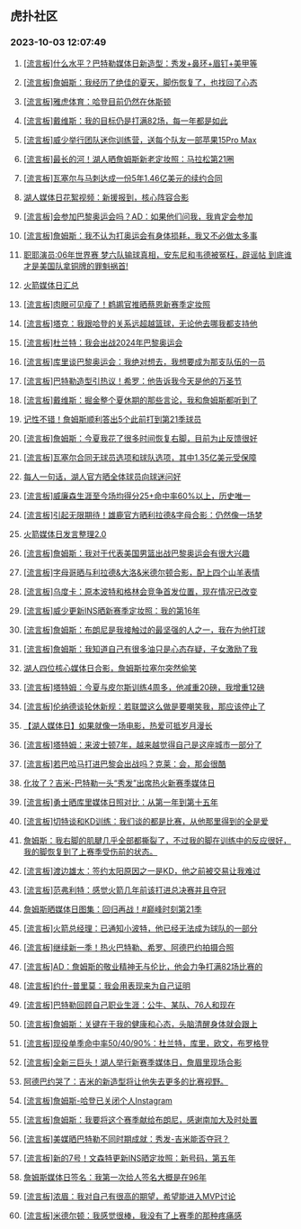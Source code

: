 ## 虎扑社区 
### 2023-10-03 12:07:49

1. [[流言板]什么水平？巴特勒媒体日新造型：秀发+鼻环+眉钉+美甲等](https://bbs.hupu.com/62314526.html)

2. [[流言板]詹姆斯：我经历了绝佳的夏天，脚伤恢复了，也找回了心态](https://bbs.hupu.com/62314861.html)

3. [[流言板]雅虎体育：哈登目前仍然在休斯顿](https://bbs.hupu.com/62315527.html)

4. [[流言板]戴维斯：我的目标仍是打满82场，每一年都是如此](https://bbs.hupu.com/62314727.html)

5. [[流言板]威少举行团队迷你训练营，送每个队友一部苹果15Pro Max](https://bbs.hupu.com/62314310.html)

6. [[流言板]最长的河！湖人晒詹姆斯新老定妆照：马拉松第21圈](https://bbs.hupu.com/62314088.html)

7. [[流言板]瓦塞尔与马刺达成一份5年1.46亿美元的续约合同](https://bbs.hupu.com/62313548.html)

8. [湖人媒体日花絮视频：新援报到，核心阵容合影](https://bbs.hupu.com/62313855.html)

9. [[流言板]会参加巴黎奥运会吗？AD：如果他们问我，我肯定会参加](https://bbs.hupu.com/62313758.html)

10. [[流言板]詹姆斯：我不认为打奥运会有身体损耗，我又不必做太多事](https://bbs.hupu.com/62313676.html)

11. [职耶演员:06年世界赛 梦六队输球真相，安东尼和韦德被冤枉，辟谣帖 到底谁才是美国队拿铜牌的罪魁祸首!](https://bbs.hupu.com/62315024.html)

12. [火箭媒体日汇总](https://bbs.hupu.com/62312031.html)

13. [[流言板]肉眼可见瘦了！鹈鹕官推晒蔡恩新赛季定妆照](https://bbs.hupu.com/62314045.html)

14. [[流言板]塔克：我跟哈登的关系远超越篮球，无论他去哪我都支持他](https://bbs.hupu.com/62315578.html)

15. [[流言板]杜兰特：我会出战2024年巴黎奥运会](https://bbs.hupu.com/62313077.html)

16. [[流言板]库里谈巴黎奥运会：我绝对想去，我想要成为那支队伍的一员](https://bbs.hupu.com/62313475.html)

17. [[流言板]巴特勒造型引热议！希罗：他告诉我今天是他的万圣节](https://bbs.hupu.com/62313803.html)

18. [[流言板]戴维斯：掘金整个夏休期的那些言论，我和詹姆斯都听到了](https://bbs.hupu.com/62313556.html)

19. [记性不错！詹姆斯顺利答出5个此前打到第21季球员](https://bbs.hupu.com/62313730.html)

20. [[流言板]詹姆斯：今夏我花了很多时间恢复右脚，目前为止反馈很好](https://bbs.hupu.com/62313664.html)

21. [[流言板]瓦塞尔合同无球员选项和球队选项，其中1.35亿美元受保障](https://bbs.hupu.com/62314504.html)

22. [每人一句话，湖人官方晒全体球员向球迷问好](https://bbs.hupu.com/62314430.html)

23. [[流言板]威廉森生涯至今场均得分25+命中率60%以上，历史唯一](https://bbs.hupu.com/62315512.html)

24. [[流言板]引起无限期待！雄鹿官方晒利拉德&字母合影：仍然像一场梦](https://bbs.hupu.com/62314005.html)

25. [火箭媒体日发言整理2.0](https://bbs.hupu.com/62314048.html)

26. [[流言板]詹姆斯：我对于代表美国男篮出战巴黎奥运会有很大兴趣](https://bbs.hupu.com/62313451.html)

27. [[流言板]字母哥晒与利拉德&大洛&米德尔顿合影，配上四个山羊表情](https://bbs.hupu.com/62313959.html)

28. [[流言板]乌度卡：原本波特和格林会竞争首发位置，现在情况已改变](https://bbs.hupu.com/62315152.html)

29. [[流言板]威少更新INS晒新赛季定妆照：我的第16年](https://bbs.hupu.com/62313936.html)

30. [[流言板]詹姆斯：布朗尼是我接触过的最坚强的人之一，我在为他打球](https://bbs.hupu.com/62315592.html)

31. [[流言板]詹姆斯：我知道自己有很多油只是心态存疑，子女激励了我](https://bbs.hupu.com/62315419.html)

32. [湖人四位核心媒体日合影，詹姆斯拉塞尔突然偷笑](https://bbs.hupu.com/62312935.html)

33. [[流言板]塔特姆：今夏与皮尔斯训练4周多，他减重20磅，我增重12磅](https://bbs.hupu.com/62314281.html)

34. [[流言板]伦纳德谈轮休新规：若联盟这么做是要嘲笑我，那应该停止了](https://bbs.hupu.com/62312711.html)

35. [【湖人媒体日】如果就像一场电影，热爱可抵岁月漫长](https://bbs.hupu.com/62314913.html)

36. [[流言板]塔特姆：来波士顿7年，越来越觉得自己是这座城市一部分了](https://bbs.hupu.com/62314404.html)

37. [[流言板]若巴哈马打进巴黎会出战吗？克莱：会，那会很酷](https://bbs.hupu.com/62313781.html)

38. [化妆了？吉米-巴特勒一头“秀发”出席热火新赛季媒体日](https://bbs.hupu.com/62310255.html)

39. [[流言板]勇士晒库里媒体日照对比：从第一年到第十五年](https://bbs.hupu.com/62315773.html)

40. [[流言板]切特谈和KD训练：我们谈的都是比赛，从他那里得到的全是爱](https://bbs.hupu.com/62315303.html)

41. [詹姆斯：我右脚的肌腱几乎全部都撕裂了，不过我的脚在训练中的反应很好，我的脚恢复到了上赛季受伤前的状态。](https://bbs.hupu.com/62315277.html)

42. [[流言板]渡边雄太：签约太阳原因之一是KD，他之前被交易让我难过](https://bbs.hupu.com/62315899.html)

43. [[流言板]范弗利特：感觉火箭几年前该打进总决赛并且夺冠](https://bbs.hupu.com/62314957.html)

44. [詹姆斯晒媒体日图集：回归再战！#巅峰时刻第21季](https://bbs.hupu.com/62314884.html)

45. [[流言板]火箭总经理：已通知小波特，他已经无法成为球队的一部分](https://bbs.hupu.com/62312135.html)

46. [[流言板]继续新一季！热火巴特勒、希罗、阿德巴约拍摄合照](https://bbs.hupu.com/62313300.html)

47. [[流言板]AD：詹姆斯的敬业精神无与伦比，他会力争打满82场比赛的](https://bbs.hupu.com/62315853.html)

48. [[流言板]约什-普里莫：我会用表现来为自己证明](https://bbs.hupu.com/62315234.html)

49. [[流言板]巴特勒回顾自己职业生涯：公牛、某队、76人和现在](https://bbs.hupu.com/62311376.html)

50. [[流言板]詹姆斯：关键在于我的健康和心态，头脑清醒身体就会跟上](https://bbs.hupu.com/62315174.html)

51. [[流言板]现役单季命中率50/40/90%：杜兰特，库里，欧文，布罗格登](https://bbs.hupu.com/62315452.html)

52. [[流言板]全新三巨头！湖人举行新赛季媒体日，詹眉里现场合影](https://bbs.hupu.com/62312862.html)

53. [阿德巴约哭了：吉米的新造型将让他失去更多的比赛视野。](https://bbs.hupu.com/62313759.html)

54. [[流言板]詹姆斯-哈登已关闭个人Instagram](https://bbs.hupu.com/62311649.html)

55. [[流言板]詹姆斯：我要将这个赛季献给布朗尼，感谢南加大及时处置](https://bbs.hupu.com/62313371.html)

56. [[流言板]美媒晒巴特勒不同时期成就：秀发-吉米能否夺冠？](https://bbs.hupu.com/62315490.html)

57. [[流言板]新的7号！文森特更新INS晒定妆照：新号码，第五年](https://bbs.hupu.com/62315940.html)

58. [詹姆斯媒体日签名：我第一次给人签名大概是在96年](https://bbs.hupu.com/62313847.html)

59. [[流言板]浓眉：我对自己有很高的期望，希望能进入MVP讨论](https://bbs.hupu.com/62313633.html)

60. [[流言板]米德尔顿：我感觉很棒，我没有了上赛季的那种疼痛感](https://bbs.hupu.com/62315706.html)

